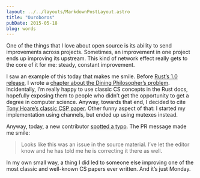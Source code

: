 ```yaml
---
layout: ../../layouts/MarkdownPostLayout.astro
title: "Ouroboros"
pubDate: 2015-05-18
blog: words
---
```



One of the things that I love about open source is its ability to send improvements across projects. Sometimes, an improvement in one project ends up improving its upstream. This kind of network effect really gets to the core of it for me: steady, constant improvement.

I saw an example of this today that makes me smile. Before [Rust’s 1.0 release](http://blog.rust-lang.org/2015/05/15/Rust-1.0.html), I wrote a [chapter about the Dining Philosopher’s problem](http://doc.rust-lang.org/stable/book/dining-philosophers.html). Incidentally, I’m really happy to use classic CS concepts in the Rust docs, hopefully exposing them to people who didn’t get the opportunity to get a degree in computer science. Anyway, towards that end, I decided to cite [Tony Hoare’s classic CSP paper](http://www.usingcsp.com/cspbook.pdf). Other funny aspect of that: I started my implementation using channels, but ended up using mutexes instead.

Anyway, today, a new contributor [spotted a typo](https://github.com/rust-lang/rust/pull/25575). The PR message made me smile:

> Looks like this was an issue in the source material. I’ve let the editor know and he has told me he is correcting it there as well.
> 

In my own small way, a thing I did led to someone else improving one of the most classic and well-known CS papers ever written. And it’s just Monday.
